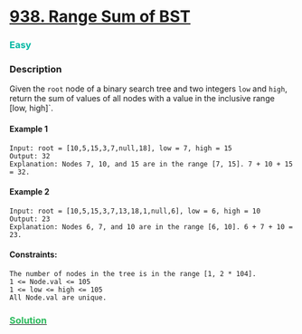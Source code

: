 # [938. Range Sum of BST](https://leetcode.com/problems/range-sum-of-bst)

### <span style="color:rgb(0, 184, 163)">Easy</span>

### Description

Given the `root` node of a binary search tree and two integers `low` and `high`,
return the sum of values of all nodes with a value in the inclusive range [low, high]`.

#### Example 1

```plaintext
Input: root = [10,5,15,3,7,null,18], low = 7, high = 15
Output: 32
Explanation: Nodes 7, 10, and 15 are in the range [7, 15]. 7 + 10 + 15 = 32.
```

#### Example 2

```plaintext
Input: root = [10,5,15,3,7,13,18,1,null,6], low = 6, high = 10
Output: 23
Explanation: Nodes 6, 7, and 10 are in the range [6, 10]. 6 + 7 + 10 = 23.
```

#### Constraints:

```plaintext
The number of nodes in the tree is in the range [1, 2 * 104].
1 <= Node.val <= 105
1 <= low <= high <= 105
All Node.val are unique.
```

### [<span style='color: rgb(44, 187, 93)'>Solution</span>](./solution.ts)
